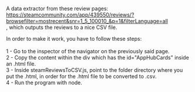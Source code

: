 A data extractor from these review pages: <br> https://steamcommunity.com/app/439550/reviews/?browsefilter=mostrecent&snr=1_5_100010_&p=1&filterLanguage=all  <br>, which outputs the reviews to a nice CSV file. <br>

In order to make it work, you have to follow these steps: <br>
 <br>
1 - Go to the inspector of the navigator on the previously said page. <br>
2 - Copy the content within the div which has the id="AppHubCards" inside an .html file. <br>
3 - Inside steamReviewsToCSV.js, point to the folder directory where you put the .html, in order for the .html file to be converted to .csv. <br>
4 - Run the program with node.
